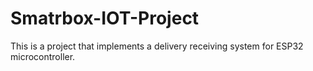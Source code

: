 # Smatrbox-IOT-Project
This is a project that implements a delivery receiving system for ESP32 microcontroller.
